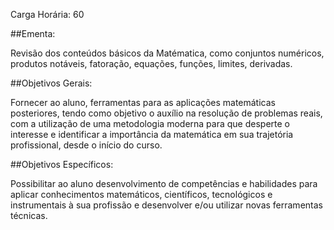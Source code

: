 Carga Horária: 60

##Ementa: 

 Revisão dos conteúdos básicos da Matématica, como conjuntos numéricos, produtos notáveis, fatoração, equações, funções, limites, derivadas.

 ##Objetivos Gerais:

 Fornecer ao aluno, ferramentas para as aplicações matemáticas posteriores, tendo como objetivo o auxílio na resolução de problemas reais, com a utilização de uma metodologia moderna para que desperte o interesse e identificar a importância da matemática em sua trajetória profissional, desde o início do curso.

 ##Objetivos Específicos:

 Possibilitar ao aluno desenvolvimento de competências e habilidades para aplicar conhecimentos matemáticos, científicos, tecnológicos e instrumentais à sua profissão e desenvolver e/ou utilizar novas ferramentas técnicas.

